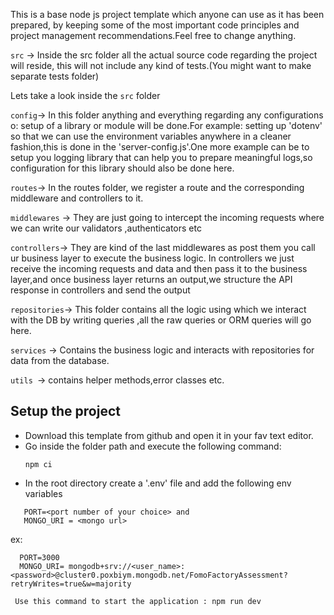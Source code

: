 This is a base node js project template which anyone can use as it has been prepared, by keeping some of the most important code principles and project management recommendations.Feel free to change anything.

`src` -> Inside the src folder all the actual source code regarding the project will reside, this will not include any kind of tests.(You might want to make separate tests folder)

Lets take a look inside the `src` folder 

`config`-> In this folder anything and everything regarding any configurations o: setup of a library or module will be done.For example: setting up 'dotenv' so that we can use the environment variables anywhere in a cleaner fashion,this is done in the 'server-config.js'.One more example can be to setup you logging library that can help you to prepare meaningful logs,so configuration for this library should also be done here.

`routes`-> In the routes folder, we register a route and the corresponding middleware and controllers to it.

`middlewares` -> They are just going to intercept the incoming requests where we can write our validators ,authenticators etc

`controllers`-> They are kind of the last middlewares as post them you call ur business layer to execute the business logic. In controllers we just receive the incoming requests and data and then pass it to the business layer,and once business layer returns an output,we structure the API response in controllers and send the output

`repositories`-> This folder contains all the logic using which we interact with the DB by writing queries ,all the raw queries or ORM queries will go here.

`services` -> Contains the business logic and interacts with repositories for data from the database.

`utils `-> contains helper methods,error classes etc.

## Setup the project

- Download this template from github and open it in your fav text editor.
- Go inside the folder path and execute the following command:
  ```
  npm ci
  ```
- In the root directory create a '.env' file and add the following env variables
```
   PORT=<port number of your choice> and
   MONGO_URI = <mongo url>
```
ex:
```
  PORT=3000
  MONGO_URI= mongodb+srv://<user_name>:<password>@cluster0.poxbiym.mongodb.net/FomoFactoryAssessment?retryWrites=true&w=majority
```
 ```
  Use this command to start the application : npm run dev
 ```